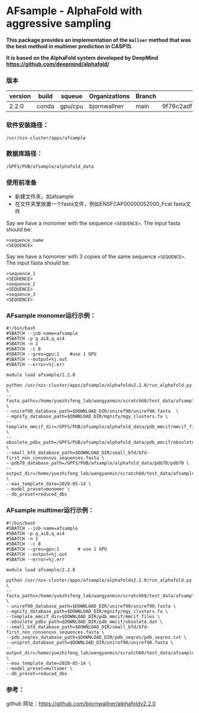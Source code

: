 # AFsample - AlphaFold with aggressive sampling



**This package provides an implementation of the `Wallner` method that was the best method in multimer prediction in CASP15.**

**It is based on the AlphaFold system developed by DeepMind https://github.com/deepmind/alphafold/**



### **版本**

| version | build | squeue  | Organizations | Branch | commint                                  |
| ------- | ----- | ------- | ------------- | ------ | ---------------------------------------- |
| 2.2.0   | conda | gpu/cpu | bjornwallner  | main   | 9f76c2adf55403fd80b9079052716857d77a0396 |



### 软件安装路径：

```
/usr/nzx-cluster/apps/afsample
```

### 数据库路径：

```
/GPFS/PUB/afsample/alphafold_data
```

### 使用前准备

- 新建文件夹，如afsample 
- 在文件夹里放置一个fasta文件，例如ENSFCAP00000052000_Fcat.fasta文件



Say we have a monomer with the sequence `<SEQUENCE>`. The input fasta should be:

```fasta
>sequence_name
<SEQUENCE>
```

Say we have a homomer with 3 copies of the same sequence `<SEQUENCE>`. The input fasta should be:

```fasta
>sequence_1
<SEQUENCE>
>sequence_2
<SEQUENCE>
>sequence_3
<SEQUENCE>
```



### AFsample  monomer运行示例：

```
#!/bin/bash 
#SBATCH --job-name=afsample
#SBATCH -p q_ai8,q_ai4  
#SBATCH -n 1
#SBATCH  -c 8
#SBATCH --gres=gpu:1    #use 1 GPU
#SBATCH --output=%j.out
#SBATCH --error=%j.err

module load afsample/2.2.0

python /usr/nzx-cluster/apps/afsample/alphafoldv2.2.0/run_alphafold.py \
--fasta_paths=/home/yuezhifeng_lab/wangyanmin/scratch60/test_data/afsample/ENSFCAP00000052000_Fcat.fasta \
--uniref90_database_path=$DOWNLOAD_DIR/uniref90/uniref90.fasta  \
--mgnify_database_path=$DOWNLOAD_DIR/mgnify/mgy_clusters.fa \
--template_mmcif_dir=/GPFS/PUB/afsample/alphafold_data/pdb_mmcif/mmcif_files \
--obsolete_pdbs_path=/GPFS/PUB/afsample/alphafold_data/pdb_mmcif/obsolete.dat \
--small_bfd_database_path=$DOWNLOAD_DIR/small_bfd/bfd-first_non_consensus_sequences.fasta \
--pdb70_database_path=/GPFS/PUB/afsample/alphafold_data/pdb70/pdb70 \
--output_dir=/home/yuezhifeng_lab/wangyanmin/scratch60/test_data/afsample \
--max_template_date=2020-05-14 \
--model_preset=monomer \
--db_preset=reduced_dbs
```



### AFsample  multimer运行示例：

```
#!/bin/bash 
#SBATCH --job-name=afsample
#SBATCH -p q_ai8,q_ai4  
#SBATCH -n 1
#SBATCH  -c 8
#SBATCH --gres=gpu:1       # use 1 GPU
#SBATCH --output=%j.out
#SBATCH --error=%j.err

module load afsample/2.2.0

python /usr/nzx-cluster/apps/afsample/alphafoldv2.2.0/run_alphafold.py \
--fasta_paths=/home/yuezhifeng_lab/wangyanmin/scratch60/test_data/afsample/ENSHHUP00000061568_Hhuc.fasta \
--uniref90_database_path=$DOWNLOAD_DIR/uniref90/uniref90.fasta \
--mgnify_database_path=$DOWNLOAD_DIR/mgnify/mgy_clusters.fa \
--template_mmcif_dir=$DOWNLOAD_DIR/pdb_mmcif/mmcif_files \
--obsolete_pdbs_path=$DOWNLOAD_DIR/pdb_mmcif/obsolete.dat \
--small_bfd_database_path=$DOWNLOAD_DIR/small_bfd/bfd-first_non_consensus_sequences.fasta \
--pdb_seqres_database_path=$DOWNLOAD_DIR/pdb_seqres/pdb_seqres.txt \
--uniprot_database_path=$DOWNLOAD_DIR/uniref90/uniref90.fasta \
--output_dir=/home/yuezhifeng_lab/wangyanmin/scratch60/test_data/afsample \
--max_template_date=2020-05-14 \
--model_preset=multimer \
--db_preset=reduced_dbs
```



### 参考：

github 网址：https://github.com/bjornwallner/alphafoldv2.2.0





